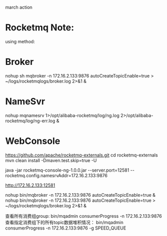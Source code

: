 march action

# Rocketmq Note:

 using method:


# Broker
nohup sh mqbroker -n 172.16.2.133:9876 autoCreateTopicEnable=true > ~/logs/rocketmqlogs/broker.log 2>&1 &

# NameSvr
nohup mqnamesrv 1>/opt/alibaba-rocketmq/log/ng.log 2>/opt/alibaba-rocketmq/log/ng-err.log &

# WebConsole
https://github.com/apache/rocketmq-externals.git
cd rocketmq-externals
mvn clean install -Dmaven.test.skip=true -U

java -jar rocketmq-console-ng-1.0.0.jar --server.port=12581 --rocketmq.config.namesrvAddr=172.16.2.133:9876

http://172.16.2.133:12581




nohup bin/mqbroker -n 172.16.2.133:9876 autoCreateTopicEnable=true &
nohup bin/mqbroker -n 172.16.2.133:9876 autoCreateTopicEnable=true > ~/logs/rocketmqlogs/broker.log 2>&1 &

查看所有消费组group:
bin/mqadmin consumerProgress -n 172.16.2.133:9876
查看指定消费组下的所有topic数据堆积情况：
bin/mqadmin consumerProgress -n 172.16.2.133:9876 -g SPEED_QUEUE







